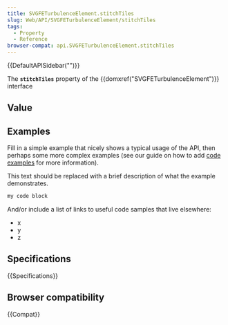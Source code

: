 ```yaml
---
title: SVGFETurbulenceElement.stitchTiles
slug: Web/API/SVGFETurbulenceElement/stitchTiles
tags:
  - Property
  - Reference
browser-compat: api.SVGFETurbulenceElement.stitchTiles
---
```

{{DefaultAPISidebar("")}}

The **`stitchTiles`** property of the {{domxref("SVGFETurbulenceElement")}} interface 

## Value



## Examples

Fill in a simple example that nicely shows a typical usage of the API, then perhaps some more complex examples (see our guide on how to add [code examples](/en-US/docs/MDN/Contribute/Structures/Code_examples) for more information).

This text should be replaced with a brief description of what the example demonstrates.

```js
my code block
```

And/or include a list of links to useful code samples that live elsewhere:

*   x
*   y
*   z

## Specifications

{{Specifications}}

## Browser compatibility

{{Compat}}


